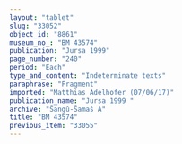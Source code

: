 ```yaml
---
layout: "tablet"
slug: "33052"
object_id: "8861"
museum_no_: "BM 43574"
publication: "Jursa 1999"
page_number: "240"
period: "Each"
type_and_content: "Indeterminate texts"
paraphrase: "Fragment"
imported: "Matthias Adelhofer (07/06/17)"
publication_name: "Jursa 1999 "
archive: "Šangû-Šamaš A"
title: "BM 43574"
previous_item: "33055"
---
```

